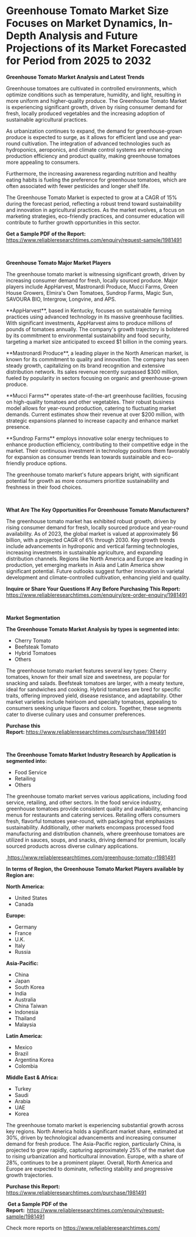 <p><h1>Greenhouse Tomato Market Size Focuses on Market Dynamics, In-Depth Analysis and Future Projections of its Market Forecasted for Period from 2025 to 2032</h1></p><p><strong>Greenhouse Tomato Market Analysis and Latest Trends</strong></p>
<p><p>Greenhouse tomatoes are cultivated in controlled environments, which optimize conditions such as temperature, humidity, and light, resulting in more uniform and higher-quality produce. The Greenhouse Tomato Market is experiencing significant growth, driven by rising consumer demand for fresh, locally produced vegetables and the increasing adoption of sustainable agricultural practices. </p><p>As urbanization continues to expand, the demand for greenhouse-grown produce is expected to surge, as it allows for efficient land use and year-round cultivation. The integration of advanced technologies such as hydroponics, aeroponics, and climate control systems are enhancing production efficiency and product quality, making greenhouse tomatoes more appealing to consumers.</p><p>Furthermore, the increasing awareness regarding nutrition and healthy eating habits is fueling the preference for greenhouse tomatoes, which are often associated with fewer pesticides and longer shelf life. </p><p>The Greenhouse Tomato Market is expected to grow at a CAGR of 15% during the forecast period, reflecting a robust trend toward sustainability and innovation in agricultural practices. As the market evolves, a focus on marketing strategies, eco-friendly practices, and consumer education will contribute to further growth opportunities in this sector.</p></p>
<p><strong>Get a Sample PDF of the Report:&nbsp;</strong> <a href="https://www.reliableresearchtimes.com/enquiry/request-sample/1981491?utm_campaign=2455&utm_medium=2&utm_source=Github&utm_content=ia&utm_term=14022025&utm_id=greenhouse-tomato">https://www.reliableresearchtimes.com/enquiry/request-sample/1981491</a></p>
<p>&nbsp;</p>
<p><strong>Greenhouse Tomato Major Market Players</strong></p>
<p><p>The greenhouse tomato market is witnessing significant growth, driven by increasing consumer demand for fresh, locally sourced produce. Major players include AppHarvest, Mastronardi Produce, Mucci Farms, Green House Growers, Elmira's Own Tomatoes, Sundrop Farms, Magic Sun, SAVOURA BIO, Intergrow, Longvine, and APS.</p><p>**AppHarvest**, based in Kentucky, focuses on sustainable farming practices using advanced technology in its massive greenhouse facilities. With significant investments, AppHarvest aims to produce millions of pounds of tomatoes annually. The company's growth trajectory is bolstered by its commitment to environmental sustainability and food security, targeting a market size anticipated to exceed $1 billion in the coming years.</p><p>**Mastronardi Produce**, a leading player in the North American market, is known for its commitment to quality and innovation. The company has seen steady growth, capitalizing on its brand recognition and extensive distribution network. Its sales revenue recently surpassed $300 million, fueled by popularity in sectors focusing on organic and greenhouse-grown produce.</p><p>**Mucci Farms** operates state-of-the-art greenhouse facilities, focusing on high-quality tomatoes and other vegetables. Their robust business model allows for year-round production, catering to fluctuating market demands. Current estimates show their revenue at over $200 million, with strategic expansions planned to increase capacity and enhance market presence.</p><p>**Sundrop Farms** employs innovative solar energy techniques to enhance production efficiency, contributing to their competitive edge in the market. Their continuous investment in technology positions them favorably for expansion as consumer trends lean towards sustainable and eco-friendly produce options.</p><p>The greenhouse tomato market's future appears bright, with significant potential for growth as more consumers prioritize sustainability and freshness in their food choices.</p></p>
<p>&nbsp;</p>
<p><strong>What Are The Key Opportunities For Greenhouse Tomato Manufacturers?</strong></p>
<p><p>The greenhouse tomato market has exhibited robust growth, driven by rising consumer demand for fresh, locally sourced produce and year-round availability. As of 2023, the global market is valued at approximately $6 billion, with a projected CAGR of 6% through 2030. Key growth trends include advancements in hydroponic and vertical farming technologies, increasing investments in sustainable agriculture, and expanding distribution channels. Regions like North America and Europe are leading in production, yet emerging markets in Asia and Latin America show significant potential. Future outlooks suggest further innovation in varietal development and climate-controlled cultivation, enhancing yield and quality.</p></p>
<p><strong>Inquire or Share Your Questions If Any Before Purchasing This Report:</strong> <a href="https://www.reliableresearchtimes.com/enquiry/pre-order-enquiry/1981491?utm_campaign=2455&utm_medium=2&utm_source=Github&utm_content=ia&utm_term=14022025&utm_id=greenhouse-tomato">https://www.reliableresearchtimes.com/enquiry/pre-order-enquiry/1981491</a></p>
<p>&nbsp;</p>
<p><strong>Market Segmentation</strong></p>
<p><strong>The Greenhouse Tomato Market Analysis by types is segmented into:</strong></p>
<p><ul><li>Cherry Tomato</li><li>Beefsteak Tomato</li><li>Hybrid Tomatoes</li><li>Others</li></ul></p>
<p><p>The greenhouse tomato market features several key types: Cherry tomatoes, known for their small size and sweetness, are popular for snacking and salads. Beefsteak tomatoes are larger, with a meaty texture, ideal for sandwiches and cooking. Hybrid tomatoes are bred for specific traits, offering improved yield, disease resistance, and adaptability. Other market varieties include heirloom and specialty tomatoes, appealing to consumers seeking unique flavors and colors. Together, these segments cater to diverse culinary uses and consumer preferences.</p></p>
<p><strong>Purchase this Report:&nbsp;</strong><a href="https://www.reliableresearchtimes.com/purchase/1981491?utm_campaign=2455&utm_medium=2&utm_source=Github&utm_content=ia&utm_term=14022025&utm_id=greenhouse-tomato">https://www.reliableresearchtimes.com/purchase/1981491</a></p>
<p>&nbsp;</p>
<p><strong>The Greenhouse Tomato Market Industry Research by Application is segmented into:</strong></p>
<p><ul><li>Food Service</li><li>Retailing</li><li>Others</li></ul></p>
<p><p>The greenhouse tomato market serves various applications, including food service, retailing, and other sectors. In the food service industry, greenhouse tomatoes provide consistent quality and availability, enhancing menus for restaurants and catering services. Retailing offers consumers fresh, flavorful tomatoes year-round, with packaging that emphasizes sustainability. Additionally, other markets encompass processed food manufacturing and distribution channels, where greenhouse tomatoes are utilized in sauces, soups, and snacks, driving demand for premium, locally sourced products across diverse culinary applications.</p></p>
<p><a href="https://www.reliableresearchtimes.com/greenhouse-tomato-r1981491?utm_campaign=2455&utm_medium=2&utm_source=Github&utm_content=ia&utm_term=14022025&utm_id=greenhouse-tomato">&nbsp;https://www.reliableresearchtimes.com/greenhouse-tomato-r1981491</a></p>
<p><strong>In terms of Region, the Greenhouse Tomato Market Players available by Region are:</strong></p>
<p>
    <p> <strong> North America: </strong>
        <ul>
            <li>United States</li>
            <li>Canada</li>
        </ul>
        </p> 
    <p> <strong> Europe: </strong>
        <ul>
            <li>Germany</li>
            <li>France</li>
            <li>U.K.</li>
            <li>Italy</li>
            <li>Russia</li>
        </ul>
        </p> 
    <p> <strong> Asia-Pacific: </strong>
        <ul>
            <li>China</li>
            <li>Japan</li>
            <li>South Korea</li>
            <li>India</li>
            <li>Australia</li>
            <li>China Taiwan</li>
            <li>Indonesia</li>
            <li>Thailand</li>
            <li>Malaysia</li>
        </ul>
        </p> 
    <p> <strong> Latin America: </strong>
        <ul>
            <li>Mexico</li>
            <li>Brazil</li>
            <li>Argentina Korea</li>
            <li>Colombia</li>
        </ul>
        </p> 
    <p> <strong> Middle East & Africa: </strong>
        <ul>
            <li>Turkey</li>
            <li>Saudi</li>
            <li>Arabia</li>
            <li>UAE</li>
            <li>Korea</li>
        </ul>
    </p>
    </p>
<p><p>The greenhouse tomato market is experiencing substantial growth across key regions. North America holds a significant market share, estimated at 30%, driven by technological advancements and increasing consumer demand for fresh produce. The Asia-Pacific region, particularly China, is projected to grow rapidly, capturing approximately 25% of the market due to rising urbanization and horticultural innovation. Europe, with a share of 28%, continues to be a prominent player. Overall, North America and Europe are expected to dominate, reflecting stability and progressive growth trajectories.</p></p>
<p><strong>Purchase this Report: </strong><a href="https://www.reliableresearchtimes.com/purchase/1981491?utm_campaign=2455&utm_medium=2&utm_source=Github&utm_content=ia&utm_term=14022025&utm_id=greenhouse-tomato">https://www.reliableresearchtimes.com/purchase/1981491</a></p>
<p>&nbsp;<strong>Get a Sample PDF of the Report:&nbsp;&nbsp;</strong><a href="https://www.reliableresearchtimes.com/enquiry/request-sample/1981491?utm_campaign=2455&utm_medium=2&utm_source=Github&utm_content=ia&utm_term=14022025&utm_id=greenhouse-tomato">https://www.reliableresearchtimes.com/enquiry/request-sample/1981491</a></p>
<p><strong></strong></p>
<p>Check more reports on <a href="https://www.reliableresearchtimes.com/?utm_campaign=2455&utm_medium=2&utm_source=Github&utm_content=ia&utm_term=14022025&utm_id=greenhouse-tomato">https://www.reliableresearchtimes.com/</a></p>